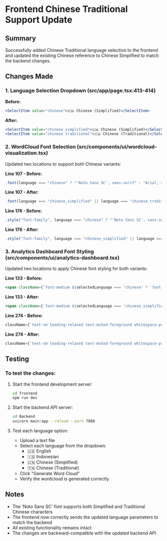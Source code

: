# Frontend Chinese Traditional Support Update

## Summary
Successfully added Chinese Traditional language selection to the frontend and updated the existing Chinese reference to Chinese Simplified to match the backend changes.

## Changes Made

### 1. Language Selection Dropdown (src/app/page.tsx:413-414)
**Before:**
```jsx
<SelectItem value="chinese">🇨🇳 Chinese (Simplified)</SelectItem>
```

**After:**
```jsx
<SelectItem value="chinese_simplified">🇨🇳 Chinese (Simplified)</SelectItem>
<SelectItem value="chinese_traditional">🇹🇼 Chinese (Traditional)</SelectItem>
```

### 2. WordCloud Font Selection (src/components/ui/wordcloud-visualization.tsx)
Updated two locations to support both Chinese variants:

**Line 107 - Before:**
```jsx
.font(language === "chinese" ? "'Noto Sans SC', sans-serif" : "Arial, sans-serif")
```

**Line 107 - After:**
```jsx
.font(language === "chinese_simplified" || language === "chinese_traditional" ? "'Noto Sans SC', sans-serif" : "Arial, sans-serif")
```

**Line 176 - Before:**
```jsx
.style("font-family", language === "chinese" ? "'Noto Sans SC', sans-serif" : "Arial, sans-serif")
```

**Line 176 - After:**
```jsx
.style("font-family", language === "chinese_simplified" || language === "chinese_traditional" ? "'Noto Sans SC', sans-serif" : "Arial, sans-serif")
```

### 3. Analytics Dashboard Font Styling (src/components/ui/analytics-dashboard.tsx)
Updated two locations to apply Chinese font styling for both variants:

**Line 133 - Before:**
```jsx
<span className={`font-medium ${selectedLanguage === 'chinese' ? 'font-chinese' : ''}`}>{word}</span>
```

**Line 133 - After:**
```jsx
<span className={`font-medium ${selectedLanguage === 'chinese_simplified' || selectedLanguage === 'chinese_traditional' ? 'font-chinese' : ''}`}>{word}</span>
```

**Line 274 - Before:**
```jsx
className={`text-sm leading-relaxed text-muted-foreground whitespace-pre-wrap ${selectedLanguage === 'chinese' ? 'font-chinese' : ''}`}
```

**Line 274 - After:**
```jsx
className={`text-sm leading-relaxed text-muted-foreground whitespace-pre-wrap ${selectedLanguage === 'chinese_simplified' || selectedLanguage === 'chinese_traditional' ? 'font-chinese' : ''}`}
```

## Testing

### To test the changes:
1. Start the frontend development server:
   ```bash
   cd frontend
   npm run dev
   ```

2. Start the backend API server:
   ```bash
   cd Backend
   uvicorn main:app --reload --port 7860
   ```

3. Test each language option:
   - Upload a text file
   - Select each language from the dropdown:
     - 🇺🇸 English
     - 🇮🇩 Indonesian
     - 🇨🇳 Chinese (Simplified)
     - 🇹🇼 Chinese (Traditional)
   - Click "Generate Word Cloud"
   - Verify the wordcloud is generated correctly

## Notes
- The 'Noto Sans SC' font supports both Simplified and Traditional Chinese characters
- The frontend now correctly sends the updated language parameters to match the backend
- All existing functionality remains intact
- The changes are backward-compatible with the updated backend API
